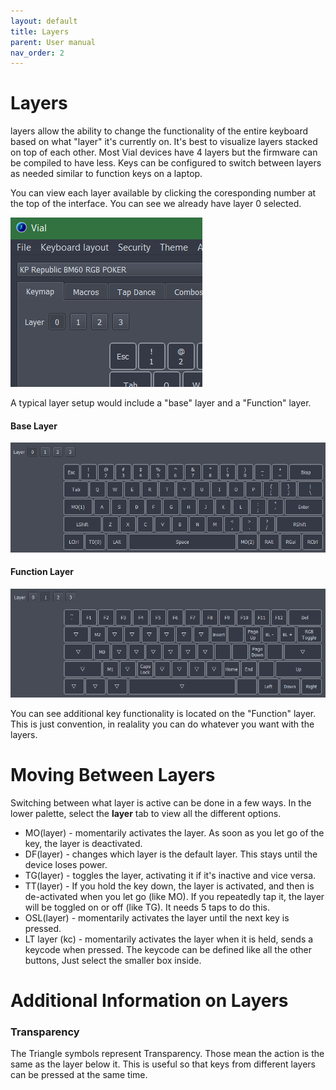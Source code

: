 ```yaml
---
layout: default
title: Layers
parent: User manual
nav_order: 2
---
```


# Layers
layers allow the ability to change the functionality of the entire keyboard based on what "layer" it's currently on. It's best to visualize layers stacked on top of each other. Most Vial devices have 4 layers but the firmware can be compiled to have less. Keys can be configured to switch between layers as needed similar to function keys on a laptop.

You can view each layer available by clicking the coresponding number at the top of the interface. You can see we already have layer 0 selected.

![](../img/layers-cycle.png)

A typical layer setup would include a "base" layer and a "Function" layer. 

#### Base Layer
![](../img/layers-layer-1.png)

#### Function Layer
![](../img/layers-layer-2.png)

You can see additional key functionality is located on the "Function" layer. This is just convention, in realality you can do whatever you want with the layers.

# Moving Between Layers
Switching between what layer is active can be done in a few ways. In the lower palette, select the **layer** tab to view all the different options. 

- MO(layer)  - momentarily activates the layer. As soon as you let go of the key, the layer is deactivated.
- DF(layer) - changes which layer is the default layer. This stays until the device loses power.
- TG(layer) - toggles the layer, activating it if it's inactive and vice versa.
- TT(layer) - If you hold the key down, the layer is activated, and then is de-activated when you let go (like MO). If you repeatedly tap it, the layer will be toggled on or off (like TG). It needs 5 taps to do this.
- OSL(layer) - momentarily activates the layer until the next key is pressed.
- LT layer (kc) - momentarily activates the layer when it is held, sends a keycode when pressed. The keycode can be defined like all the other buttons, Just select the smaller box inside.


# Additional Information on Layers

### Transparency
The Triangle symbols represent Transparency. Those mean the action is the same as the layer below it. This is useful so that keys from different layers can be pressed at the same time. 
